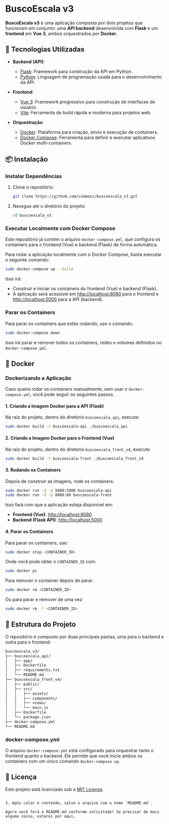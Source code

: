 # BuscoEscala v3

**BuscoEscala v3** é uma aplicação composta por dois projetos que funcionam em conjunto: uma **API backend** desenvolvida com **Flask** e um **frontend** em **Vue 3**, ambos orquestrados por **Docker**.

## 🚀 Tecnologias Utilizadas

- **Backend (API)**:
  - [Flask](https://flask.palletsprojects.com/): Framework para construção da API em Python.
  - [Python](https://www.python.org/): Linguagem de programação usada para o desenvolvimento da API.
- **Frontend**:

  - [Vue 3](https://vuejs.org/): Framework progressivo para construção de interfaces de usuário.
  - [Vite](https://vitejs.dev/): Ferramenta de build rápida e moderna para projetos web.

- **Orquestração**:
  - [Docker](https://www.docker.com/): Plataforma para criação, envio e execução de containers.
  - [Docker Compose](https://docs.docker.com/compose/): Ferramenta para definir e executar aplicativos Docker multi-containers.

## 📦 Instalação

### **Instalar Dependências**

1. Clone o repositório:

   ```bash
   git clone https://github.com/vimmasi/buscoescala_v3.git
   ```

2. Navegue até o diretório do projeto:

   ```bash
   cd buscoescala_v3
   ```

### **Executar Localmente com Docker Compose**

Este repositório já contém o arquivo `docker-compose.yml`, que configura os containers para o frontend (Vue) e backend (Flask) de forma automática.

Para rodar a aplicação localmente com o Docker Compose, basta executar o seguinte comando:

```bash
sudo docker-compose up --build
```

Isso irá:

- Construir e iniciar os containers do frontend (Vue) e backend (Flask).
- A aplicação será acessível em [http://localhost:8080](http://localhost:8080) para o frontend e [http://localhost:5000](http://localhost:5000) para a API (backend).

### **Parar os Containers**

Para parar os containers que estão rodando, use o comando:

```bash
sudo docker-compose down
```

Isso irá parar e remover todos os containers, redes e volumes definidos no `docker-compose.yml`.

## 🐳 Docker

### **Dockerizando a Aplicação**

Caso queira rodar os containers manualmente, sem usar o `docker-compose.yml`, você pode seguir os seguintes passos.

#### **1. Criando a Imagem Docker para a API (Flask)**

Na raiz do projeto, dentro do diretório `buscoescala_api`, execute:

```bash
sudo docker build -t buscoescala-api ./buscoescala_api
```

#### **2. Criando a Imagem Docker para o Frontend (Vue)**

Na raiz do projeto, dentro do diretório `buscoescala_front_v4`, execute:

```bash
sudo docker build -t buscoescala-front ./buscoescala_front_v4
```

#### **3. Rodando os Containers**

Depois de construir as imagens, rode os containers:

```bash
sudo docker run -d -p 5000:5000 buscoescala-api
sudo docker run -d -p 8080:80 buscoescala-front
```

Isso fará com que a aplicação esteja disponível em:

- **Frontend (Vue)**: [http://localhost:8080](http://localhost:8080)
- **Backend (Flask API)**: [http://localhost:5000](http://localhost:5000)

#### **4. Parar os Containers**

Para parar os containers, use:

```bash
sudo docker stop <CONTAINER_ID>
```

Onde você pode obter o `CONTAINER_ID` com:

```bash
sudo docker ps
```

Para remover o container depois de parar:

```bash
sudo docker rm <CONTAINER_ID>
```

Ou para parar e remover de uma vez:

```bash
sudo docker rm -f <CONTAINER_ID>
```

## 📁 Estrutura do Projeto

O repositório é composto por duas principais pastas, uma para o backend e outra para o frontend:

```bash
buscoescala_v3/
├── buscoescala_api/
│   ├── app/
│   ├── Dockerfile
│   ├── requirements.txt
│   └── README.md
├── buscoescala_front_v4/
│   ├── public/
│   ├── src/
│   │   ├── assets/
│   │   ├── components/
│   │   ├── views/
│   │   └── main.js
│   ├── Dockerfile
│   └── package.json
├── docker-compose.yml
└── README.md
```

### **docker-compose.yml**

O arquivo `docker-compose.yml` está configurado para orquestrar tanto o frontend quanto o backend. Ele permite que você inicie ambos os containers com um único comando `docker-compose up`.

## 📄 Licença

Este projeto está licenciado sob a [MIT License](LICENSE).

```

3. Após colar o conteúdo, salve o arquivo com o nome `README.md`.

Agora você terá o README.md conforme solicitado! Se precisar de mais alguma coisa, estarei por aqui.
```
